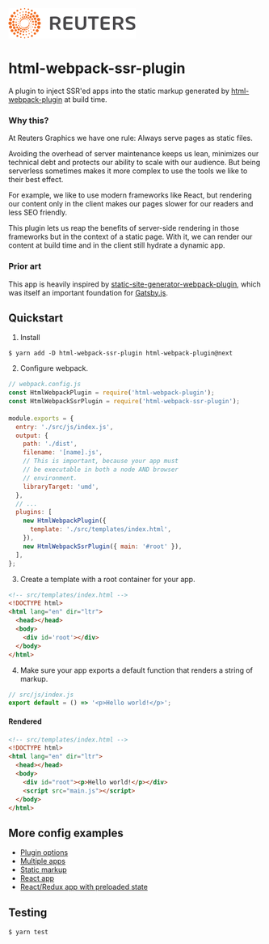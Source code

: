 ![](badge.svg)

# html-webpack-ssr-plugin

A plugin to inject SSR'ed apps into the static markup generated by [html-webpack-plugin](https://github.com/jantimon/html-webpack-plugin) at build time.

### Why this?

At Reuters Graphics we have one rule: Always serve pages as static files.

Avoiding the overhead of server maintenance keeps us lean, minimizes our technical debt and protects our ability to scale with our audience. But being serverless sometimes makes it more complex to use the tools we like to their best effect.

For example, we like to use modern frameworks like React, but rendering our content only in the client makes our pages slower for our readers and less SEO friendly.

This plugin lets us reap the benefits of server-side rendering in those frameworks but in the context of a static page. With it, we can render our content at build time and in the client still hydrate a dynamic app.

### Prior art

This app is heavily inspired by [static-site-generator-webpack-plugin](https://github.com/markdalgleish/static-site-generator-webpack-plugin), which was itself an important foundation for [Gatsby.js](https://www.gatsbyjs.org/).

## Quickstart

1. Install
  ```
  $ yarn add -D html-webpack-ssr-plugin html-webpack-plugin@next
  ```

2. Configure webpack.
  ```javascript
  // webpack.config.js
  const HtmlWebpackPlugin = require('html-webpack-plugin');
  const HtmlWebpackSsrPlugin = require('html-webpack-ssr-plugin');

  module.exports = {
    entry: './src/js/index.js',
    output: {
      path: './dist',
      filename: '[name].js',
      // This is important, because your app must
      // be executable in both a node AND browser
      // environment.
      libraryTarget: 'umd',
    },
    // ...
    plugins: [
      new HtmlWebpackPlugin({
        template: './src/templates/index.html',
      }),
      new HtmlWebpackSsrPlugin({ main: '#root' }),
    ],
  };
  ```

3. Create a template with a root container for your app.
  ```html
  <!-- src/templates/index.html -->
  <!DOCTYPE html>
  <html lang="en" dir="ltr">
    <head></head>
    <body>
      <div id='root'></div>
    </body>
  </html>
  ```

4. Make sure your app exports a default function that renders a string of markup.
  ```javascript
  // src/js/index.js
  export default = () => '<p>Hello world!</p>';
  ```

#### Rendered

```html
<!-- src/templates/index.html -->
<!DOCTYPE html>
<html lang="en" dir="ltr">
  <head></head>
  <body>
    <div id="root"><p>Hello world!</p></div>
    <script src="main.js"></script>
  </body>
</html>
```

## More config examples

- [Plugin options](docs/options.md)
- [Multiple apps](docs/multiple.md)
- [Static markup](docs/static.md)
- [React app](docs/react.md)
- [React/Redux app with preloaded state](docs/redux.md)


## Testing

```
$ yarn test
```
